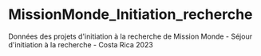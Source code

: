 # MissionMonde_Initiation_recherche
Données des projets d'initiation à la recherche de Mission Monde - Séjour d'initiation à la recherche - Costa Rica 2023
